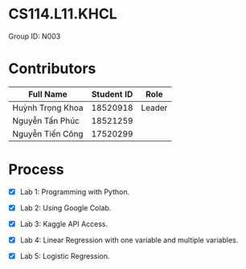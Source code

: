 # CS114.L11.KHCL
Group ID: N003

# Contributors
| Full Name | Student ID | Role |
|--------------|-------| ------ |
| Huỳnh Trọng Khoa | 18520918 | Leader |
| Nguyễn Tấn Phúc | 18521259 | |
| Nguyễn Tiến Công | 17520299 ||

# Process

- [x] Lab 1: Programming with Python.
- [x] Lab 2: Using Google Colab.
- [x] Lab 3: Kaggle API Access.
- [x] Lab 4: Linear Regression with one variable and multiple variables.
- [x] Lab 5: Logistic Regression.


